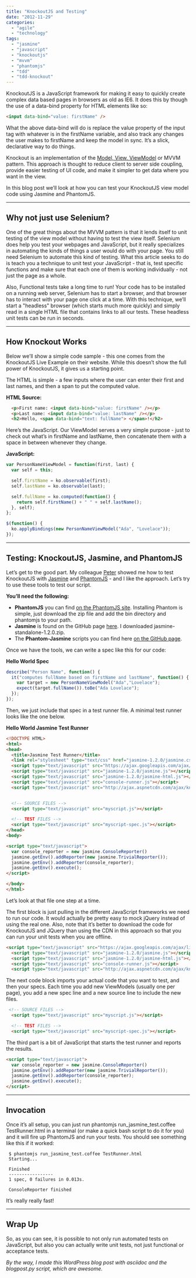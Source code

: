 ```yaml
---
title: "KnockoutJS and Testing"
date: "2012-11-29"
categories: 
  - "agile"
  - "technology"
tags: 
  - "jasmine"
  - "javascript"
  - "knockoutjs"
  - "mvvm"
  - "phantomjs"
  - "tdd"
  - "tdd-knockout"
---
```


KnockoutJS is a JavaScript framework for making it easy to quickly create complex data based pages in browsers as old as IE6. It does this by though the use of a data-bind property for HTML elements like so:

```html
<input data-bind="value: firstName" />
```

What the above data-bind will do is replace the value property of the input tag with whatever is in the firstName variable, and also track any changes the user makes to firstName and keep the model in sync. It’s a slick, declarative way to do things.

Knockout is an implementation of the [Model, View, ViewModel](http://en.wikipedia.org/wiki/Model_View_ViewModel) or MVVM pattern. This approach is thought to reduce client to server side coupling, provide easier testing of UI code, and make it simpler to get data where you want in the view.

In this blog post we’ll look at how you can test your KnockoutJS view model code using Jasmine and PhantomJS.

* * *

## Why not just use Selenium?

One of the great things about the MVVM pattern is that it lends itself to unit testing of the view model without having to test the view itself. Selenium does help you test your webpages and JavaScript, but it really specializes in automating the kinds of things a user would do with your page. You still need Selenium to automate this kind of testing. What this article seeks to do is teach you a technique to unit test your JavaScript - that is, test specific functions and make sure that each one of them is working individually - not just the page as a whole.

Also, Functional tests take a long time to run! Your code has to be installed on a running web server, Selenium has to start a browser, and that browser has to interact with your page one click at a time. With this technique, we’ll start a "headless" browser (which starts much more quickly) and simply read in a single HTML file that contains links to all our tests. These headless unit tests can be run in seconds.

* * *

## How Knockout Works

Below we’ll show a simple code sample - this one comes from the KnockoutJS Live Example on their website. While this doesn’t show the full power of KnockoutJS, it gives us a starting point.

The HTML is simple - a few inputs where the user can enter their first and last names, and then a span to put the computed value.

**HTML Source:**

```html
  <p>First name: <input data-bind="value: firstName" /></p>
  <p>Last name: <input data-bind="value: lastName" /></p>
  <h2>Hello, <span data-bind="text: fullName"> </span>!</h2>
```

Here’s the JavaScript. Our ViewModel serves a very simple purpose - just to check out what’s in firstName and lastName, then concatenate them with a space in between whenever they change.

**JavaScript:**

```javascript
var PersonNameViewModel = function(first, last) {
  var self = this;

  self.firstName = ko.observable(first);
  self.lastName = ko.observable(last);

  self.fullName = ko.computed(function() {
    return self.firstName() + " " + self.lastName();
  }, self);
};

$(function() {
  ko.applyBindings(new PersonNameViewModel("Ada", "Lovelace"));
});
```

* * *

## Testing: KnockoutJS, Jasmine, and PhantomJS

Let’s get to the good part. My colleague [Peter](http://qingsongzhao.blogspot.ca/) showed me how to test KnockoutJS with [Jasmine](http://pivotal.github.com/jasmine/) and [PhantomJS](http://phantomjs.org/) - and I like the approach. Let’s try to use these tools to test our script.

**You’ll need the following:**

- **PhantomJS** you can find [on the PhantomJS site](http://phantomjs.org/download.html). Installing Phantom is simple, just download the zip file and add the bin directory and phantomjs to your path.
- **Jasmine** is found on the GitHub page [here](https://github.com/pivotal/jasmine/downloads). I downloaded jasmine-standalone-1.2.0.zip.
- The **Phantom-Jasmine** scripts you can find here [on the GitHub page](https://github.com/jcarver989/phantom-jasmine).

Once we have the tools, we can write a spec like this for our code:

**Hello World Spec**

```javascript
describe("Person Name", function() {
  it("computes fullName based on firstName and lastName", function() {
    var target = new PersonNameViewModel("Ada","Lovelace");
    expect(target.fullName()).toBe("Ada Lovelace");
  });
});
```

Then, we just include that spec in a test runner file. A minimal test runner looks like the one below.

**Hello World Jasmine Test Runner**

```html
<!DOCTYPE HTML>
<html>
<head>
  <title>Jasmine Test Runner</title>
  <link rel="stylesheet" type="text/css" href="jasmine-1.2.0/jasmine.css" />
  <script type="text/javascript" src="https://ajax.googleapis.com/ajax/libs/jquery/1.8.3/jquery.min.js"></script>
  <script type="text/javascript" src="jasmine-1.2.0/jasmine.js"></script>
  <script type="text/javascript" src="jasmine-1.2.0/jasmine-html.js"></script>
  <script type="text/javascript" src="console-runner.js"></script>
  <script type="text/javascript" src="http://ajax.aspnetcdn.com/ajax/knockout/knockout-2.1.0.js"></script>


  <!-- SOURCE FILES -->
  <script type="text/javascript" src="myscript.js"></script>

  <!-- TEST FILES -->
  <script type="text/javascript" src="myscript-spec.js"></script>
</head>
<body>

<script type="text/javascript">
  var console_reporter = new jasmine.ConsoleReporter()
  jasmine.getEnv().addReporter(new jasmine.TrivialReporter());
  jasmine.getEnv().addReporter(console_reporter);
  jasmine.getEnv().execute();
</script>

</body>
</html>
```

Let’s look at that file one step at a time.

The first block is just pulling in the different JavaScript frameworks we need to run our code. It would actually be pretty easy to mock jQuery instead of using the real one. Also, note that it’s better to download the code for KnockoutJS and JQuery than using the CDN in this approach so that you can run your unit tests when you are offline.

```html
<script type="text/javascript" src="https://ajax.googleapis.com/ajax/libs/jquery/1.8.3/jquery.min.js"> </script>
  <script type="text/javascript" src="jasmine-1.2.0/jasmine.js"></script>
  <script type="text/javascript" src="jasmine-1.2.0/jasmine-html.js"></script>
  <script type="text/javascript" src="console-runner.js"></script>
  <script type="text/javascript" src="http://ajax.aspnetcdn.com/ajax/knockout/knockout-2.1.0.js"></script>
```

The next code block imports your actual code that you want to test, and then your specs. Each time you add new ViewModels (usually one per page), you add a new spec line and a new source line to include the new files.

```html
 <!-- SOURCE FILES -->
  <script type="text/javascript" src="myscript.js"></script>

  <!-- TEST FILES -->
  <script type="text/javascript" src="myscript-spec.js"></script>
  ```

The third part is a bit of JavaScript that starts the test runner and reports the results.

```html
<script type="text/javascript">
  var console_reporter = new jasmine.ConsoleReporter()
  jasmine.getEnv().addReporter(new jasmine.TrivialReporter());
  jasmine.getEnv().addReporter(console_reporter);
  jasmine.getEnv().execute();
</script>
```

* * *

## Invocation

Once it’s all setup, you can just run phantomjs run\_jasmine\_test.coffee TestRunner.html in a terminal (or make a quick bash script to do it for you) and it will fire up PhantomJS and run your tests. You should see something like this if it worked:

```
 $ phantomjs run_jasmine_test.coffee TestRunner.html
 Starting...

 Finished
 -----------------
 1 spec, 0 failures in 0.013s.

 ConsoleReporter finished
 ```

It’s really really fast!

* * *

## Wrap Up

So, as you can see, it is possible to not only run automated tests on JavaScript, but also you can actually write unit tests, not just functional or acceptance tests.

_By the way, I made this WordPress blog post with asciidoc and the blogpost.py script, which are awesome._

